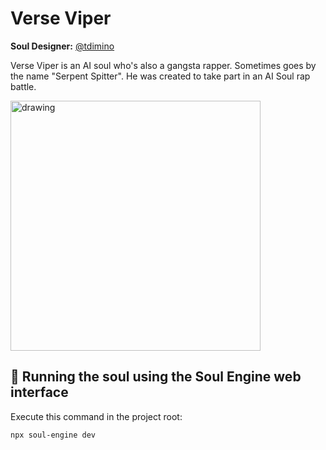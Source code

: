 # Verse Viper

**Soul Designer:** [@tdimino](https://github.com/tdimino)

Verse Viper is an AI soul who's also a gangsta rapper. Sometimes goes by the name "Serpent Spitter". He was created to take part in an AI Soul rap battle.

<img src="soul.png" alt="drawing" width="400"/>

## 👾 Running the soul using the Soul Engine web interface

Execute this command in the project root:

```bash
npx soul-engine dev
```

